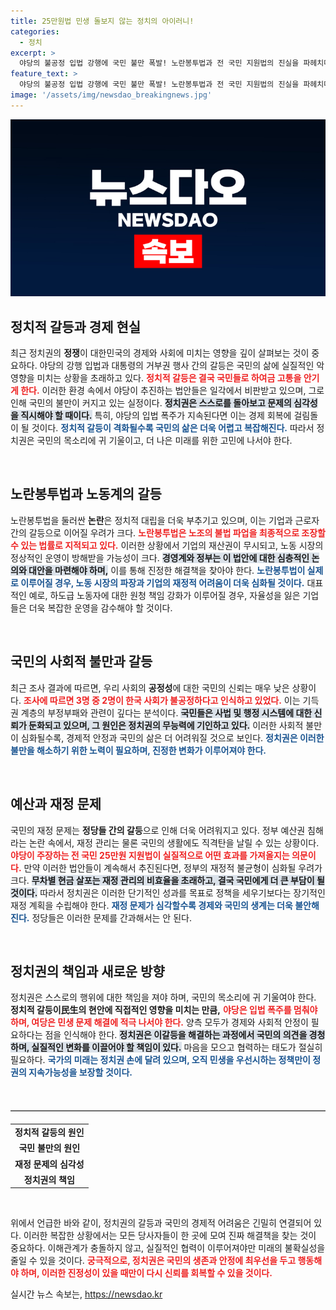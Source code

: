 ```yaml
---
title: 25만원법 민생 돌보지 않는 정치의 아이러니!
categories:
  - 정치
excerpt: >
  야당의 불공정 입법 강행에 국민 불만 폭발! 노란봉투법과 전 국민 지원법의 진실을 파헤치며, 국민이 원하는 사회 정의와 경제 회복의 길은 무엇인지 다각도로 조명합니다. 클릭으로 만나보세요!
feature_text: >
  야당의 불공정 입법 강행에 국민 불만 폭발! 노란봉투법과 전 국민 지원법의 진실을 파헤치며, 국민이 원하는 사회 정의와 경제 회복의 길은 무엇인지 다각도로 조명합니다. 클릭으로 만나보세요!
image: '/assets/img/newsdao_breakingnews.jpg'
---
```


<p><img src="/assets/img/newsdao_breakingnews.jpg" alt="ontimetimes 속보" /></p>

<h2 data-ke-size="size26">정치적 갈등과 경제 현실</h2>

<p data-ke-size="size16">최근 정치권의 <b>정쟁</b>이 대한민국의 경제와 사회에 미치는 영향을 깊이 살펴보는 것이 중요하다. 야당의 강행 입법과 대통령의 거부권 행사 간의 갈등은 국민의 삶에 실질적인 악영향을 미치는 상황을 초래하고 있다. <b><span style="color: #ee2323;">정치적 갈등은 결국 국민들로 하여금 고통을 안기게 한다.</span></b> 이러한 환경 속에서 야당이 추진하는 법안들은 일각에서 비판받고 있으며, 그로 인해 국민의 불만이 커지고 있는 실정이다. <b><span style="background-color: #21538527;">정치권은 스스로를 돌아보고 문제의 심각성을 직시해야 할 때이다.</span></b> 특히, 야당의 입법 폭주가 지속된다면 이는 경제 회복에 걸림돌이 될 것이다. <b><span style="color: #1a5490;">정치적 갈등이 격화될수록 국민의 삶은 더욱 어렵고 복잡해진다.</span></b> 따라서 정치권은 국민의 목소리에 귀 기울이고, 더 나은 미래를 위한 고민에 나서야 한다.</p>

<p data-ke-size="size16">&nbsp;</p>

<h2 data-ke-size="size26">노란봉투법과 노동계의 갈등</h2>

<p data-ke-size="size16">노란봉투법을 둘러싼 <b> 논란</b>은 정치적 대립을 더욱 부추기고 있으며, 이는 기업과 근로자 간의 갈등으로 이어질 우려가 크다. <b><span style="color: #ee2323;">노란봉투법은 노조의 불법 파업을 최종적으로 조장할 수 있는 법률로 지적되고 있다.</span></b> 이러한 상황에서 기업의 재산권이 무시되고, 노동 시장의 정상적인 운영이 방해받을 가능성이 크다. <b><span style="background-color: #21538527;">경영계와 정부는 이 법안에 대한 심층적인 논의와 대안을 마련해야 하며,</span></b> 이를 통해 진정한 해결책을 찾아야 한다. <b><span style="color: #1a5490;">노란봉투법이 실제로 이루어질 경우, 노동 시장의 파장과 기업의 재정적 어려움이 더욱 심화될 것이다.</span></b> 대표적인 예로, 하도급 노동자에 대한 원청 책임 강화가 이루어질 경우, 자율성을 잃은 기업들은 더욱 복잡한 운영을 감수해야 할 것이다.</p>

<p data-ke-size="size16">&nbsp;</p>

<h2 data-ke-size="size26">국민의 사회적 불만과 갈등</h2>

<p data-ke-size="size16">최근 조사 결과에 따르면, 우리 사회의 <b>공정성</b>에 대한 국민의 신뢰는 매우 낮은 상황이다. <b><span style="color: #ee2323;">조사에 따르면 3명 중 2명이 한국 사회가 불공정하다고 인식하고 있었다.</span></b> 이는 기득권 계층의 부정부패와 관련이 깊다는 분석이다. <b><span style="background-color: #21538527;">국민들은 사법 및 행정 시스템에 대한 신뢰가 둔화되고 있으며, 그 원인은 정치권의 무능력에 기인하고 있다.</span></b> 이러한 사회적 불만이 심화될수록, 경제적 안정과 국민의 삶은 더 어려워질 것으로 보인다. <b><span style="color: #1a5490;">정치권은 이러한 불만을 해소하기 위한 노력이 필요하며, 진정한 변화가 이루어져야 한다.</span></b> </p>

<p data-ke-size="size16">&nbsp;</p>

<h2 data-ke-size="size26">예산과 재정 문제</h2>

<p data-ke-size="size16">국민의 재정 문제는 <b>정당들 간의 갈등</b>으로 인해 더욱 어려워지고 있다. 정부 예산권 침해라는 논란 속에서, 재정 관리는 물론 국민의 생활에도 직격탄을 날릴 수 있는 상황이다. <b><span style="color: #ee2323;">야당이 주장하는 전 국민 25만원 지원법이 실질적으로 어떤 효과를 가져올지는 의문이다.</span></b> 만약 이러한 법안들이 계속해서 추진된다면, 정부의 재정적 불균형이 심화될 우려가 크다. <b><span style="background-color: #21538527;">무차별 현금 살포는 재정 관리의 비효율을 초래하고, 결국 국민에게 더 큰 부담이 될 것이다.</span></b> 따라서 정치권은 이러한 단기적인 성과를 목표로 정책을 세우기보다는 장기적인 재정 계획을 수립해야 한다. <b><span style="color: #1a5490;">재정 문제가 심각할수록 경제와 국민의 생계는 더욱 불안해진다.</span></b> 정당들은 이러한 문제를 간과해서는 안 된다.</p>

<p data-ke-size="size16">&nbsp;</p>

<h2 data-ke-size="size26">정치권의 책임과 새로운 방향</h2>

<p data-ke-size="size16">정치권은 스스로의 행위에 대한 책임을 져야 하며, 국민의 목소리에 귀 기울여야 한다. <b>정치적 갈등이民生의 현안에 직접적인 영향을 미치는 만큼,</b> <b><span style="color: #ee2323;">야당은 입법 폭주를 멈춰야 하며, 여당은 민생 문제 해결에 적극 나서야 한다.</span></b> 양측 모두가 경제와 사회적 안정이 필요하다는 점을 인식해야 한다. <b><span style="background-color: #21538527;">정치권은 이갈등을 해결하는 과정에서 국민의 의견을 경청하며, 실질적인 변화를 이끌어야 할 책임이 있다.</span></b> 마음을 모으고 협력하는 태도가 절실히 필요하다. <b><span style="color: #1a5490;">국가의 미래는 정치권 손에 달려 있으며, 오직 민생을 우선시하는 정책만이 정권의 지속가능성을 보장할 것이다.</span></b></p>

<p data-ke-size="size16">&nbsp;</p>

<hr style="height: 1px; border: 0; border-top: 1px solid #ccc; margin: 20px 0;"/>

<table style="width:100%; border-collapse: collapse;">
  <tr>
    <td style="text-align: center; height: 17px;"><b>정치적 갈등의 원인</b></td>
  </tr>
  <tr>
    <td style="text-align: center; height: 17px;"><b>국민 불만의 원인</b></td>
  </tr>
  <tr>
    <td style="text-align: center; height: 17px;"><b>재정 문제의 심각성</b></td>
  </tr>
  <tr>
    <td style="text-align: center; height: 17px;"><b>정치권의 책임</b></td>
  </tr>
</table> 

<p data-ke-size="size16">&nbsp;</p>

<p data-ke-size="size16">위에서 언급한 바와 같이, 정치권의 갈등과 국민의 경제적 어려움은 긴밀히 연결되어 있다. 이러한 복잡한 상황에서는 모든 당사자들이 한 곳에 모여 진짜 해결책을 찾는 것이 중요하다. 이해관계가 충돌하지 않고, 실질적인 협력이 이루어져야만 미래의 불확실성을 줄일 수 있을 것이다. <b><span style="color: #ee2323;">궁극적으로, 정치권은 국민의 생존과 안정에 최우선을 두고 행동해야 하며, 이러한 진정성이 있을 때만이 다시 신뢰를 회복할 수 있을 것이다.</span></b> </p>
실시간 뉴스 속보는, <a href="https://newsdao.kr" rel="dofollow">https://newsdao.kr</a>


